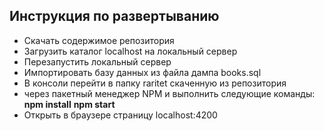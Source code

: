 
Инструкция по развертыванию
-------------
- Скачать содержимое репозитория
- Загрузить каталог localhost на локальный сервер
- Перезапустить локальный сервер
- Импортировать базу данных из файла дампа books.sql
- В консоли перейти в папку raritet скаченную из репозитория
- через пакетный менеджер NPM и выполнить следующие команды:
  **npm install**
  **npm start**
- Открыть в браузере страницу localhost:4200 
